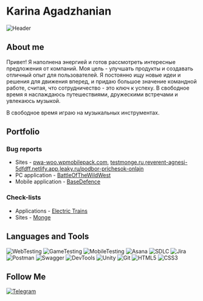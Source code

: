 # Karina Agadzhanian 
![Header](https://github.com/Karina23456787/Karina23456787/assets/144464502/8b3fc874-da77-45ae-94e9-43aadef24312)



## About me
Привет! Я наполнена энергией и готов рассмотреть интересные предложения от компаний. Моя цель - улучшать продукты и создавать отличный опыт для пользователей. Я постоянно ищу новые идеи и решения для движения вперед, и придаю большое значение командной работе, считая, что сотрудничество - это ключ к успеху. В свободное время я наслаждаюсь путешествиями, дружескими встречами и увлекаюсь музыкой. 

В свободное время играю на музыкальных инструментах.

## Portfolio 

### Bug reports 
- Sites - [pwa-woo.wpmobilepack.com](https://ru.yougile.com/board/gmtqs0nmghs9), [testmonge.ru](https://ru.yougile.com/board/ulj763a135ea),[reverent-agnesi-5dfdff.netlify.app](https://ru.yougile.com/board/tie6hf02d3t7),[leaky.ru/podbor-prichesok-onlajn](https://ru.yougile.com/board/hs5zjlhofv6p)
- PC application - [BattleOfTheWildWest](https://ru.yougile.com/board/nv1pt1xx33sx)
- Mobile application - [BaseDefence](https://ru.yougile.com/board/vnj0ou43o62j)

### Check-lists
- Applications - [Electric Trains](https://docs.google.com/spreadsheets/d/1QNpmKUyAh1fLocpqeX94kI_WdBOB_-YcMgqbQjyagIk/edit?usp=sharing)   
- Sites - [Monge](https://docs.google.com/spreadsheets/d/1S5s7e-kUV7XK7Ala99q8zieJD3pOclpVfD-eESvVpUk/edit?usp=sharing) 




## Languages and Tools
![WebTesting](https://img.shields.io/badge/-WebTesting-556AC1?style=for-the-badge&logo=WebTesting&logoColor=556AC1)
![GameTesting](https://img.shields.io/badge/-GameTesting-FAB000?style=for-the-badge&logo=GameTesting&logoColor=FAB000)
![MobileTesting](https://img.shields.io/badge/-MobileTesting-4592C1?style=for-the-badge&logo=MobileTesting&logoColor=4592C1)
![Asana](https://img.shields.io/badge/-Asana-363639?style=for-the-badge&logo=Asana&logoColor=F06A6A)
![SDLC](https://img.shields.io/badge/-SDLC-A4BEF1?style=for-the-badge&logo=SDLC&logoColor=A4BEF1)
![Jira](https://img.shields.io/badge/-Jira-629FF6?style=for-the-badge&logo=Jira&logoColor=166BE0)
![Postman](https://img.shields.io/badge/-Postman-D7D0AD?style=for-the-badge&logo=Postman&logoColor=FB7C29)
![Swagger](https://img.shields.io/badge/-Swagger-173648?style=for-the-badge&logo=Swagger&logoColor=8BB600)
![DevTools](https://img.shields.io/badge/-DevTools-266EE4?style=for-the-badge&logo=DevTools&logoColor=266EE4)
![Unity](https://img.shields.io/badge/-Unity-757879?style=for-the-badge&logo=Unity&logoColor=000000)
![Git](https://img.shields.io/badge/-Git-181617?style=for-the-badge&logo=Git&logoColor=F0F0F0)
![HTML5](https://img.shields.io/badge/-HTML5-3A3B3D?style=for-the-badge&logo=HTML5&logoColor=64C18)
![CSS3](https://img.shields.io/badge/-CSS3-254ADC?style=for-the-badge&logo=CSS3&logoColor=2094EF)




## Follow Me
[ ![Telegram](https://img.shields.io/badge/-Telegram-30A5D8?style=for-the-badge&logo=Telegram&logoColor=F6F9FA) ](https://t.me/AKarina13)

